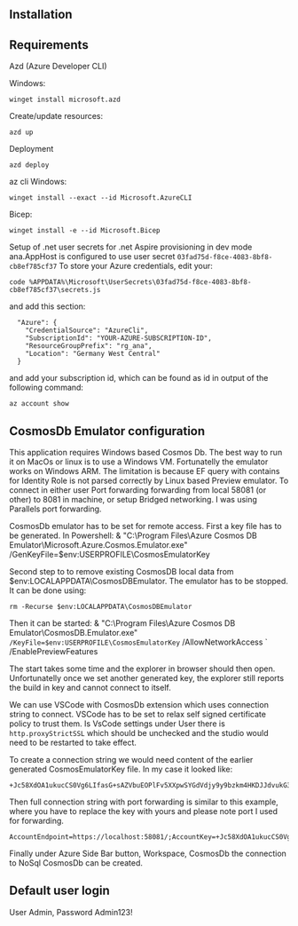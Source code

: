 ## Installation
## Requirements

Azd (Azure Developer CLI)

Windows:
```
winget install microsoft.azd
```

Create/update resources:
```
azd up
```

Deployment
```
azd deploy
```

az cli
Windows:
```
winget install --exact --id Microsoft.AzureCLI
```

Bicep:
```
winget install -e --id Microsoft.Bicep
```

Setup of .net user secrets for .net Aspire provisioning in dev mode
ana.AppHost is configured to use user secret `03fad75d-f8ce-4083-8bf8-cb8ef785cf37`
To store your Azure credentials, edit your:
```
code %APPDATA%\Microsoft\UserSecrets\03fad75d-f8ce-4083-8bf8-cb8ef785cf37\secrets.js
```
and add this section:
```
  "Azure": {
    "CredentialSource": "AzureCli",
    "SubscriptionId": "YOUR-AZURE-SUBSCRIPTION-ID",
    "ResourceGroupPrefix": "rg_ana",
    "Location": "Germany West Central"
  }
```
and add your subscription id, which can be found as id in output of the following command:
```
az account show
```

## CosmosDb Emulator configuration
This application requires Windows based Cosmos Db. The best way to run it on MacOs or linux is to use a Windows VM. Fortunatelly the emulator works on Windows ARM.
The limitation is because EF query with contains for Identity Role is not parsed correctly by Linux based Preview emulator.
To connect in either user Port forwarding forwarding from local 58081 (or other) to 8081 in machine, or setup Bridged networking. I was using Parallels port forwarding.


CosmosDb emulator has to be set for remote access.
First a key file has to be generated. In Powershell:
& "C:\Program Files\Azure Cosmos DB Emulator\Microsoft.Azure.Cosmos.Emulator.exe" /GenKeyFile=$env:USERPROFILE\CosmosEmulatorKey


Second step to to remove existing CosmosDB local data from $env:LOCALAPPDATA\CosmosDBEmulator. The emulator has to be stopped.
It can be done using:
```
rm -Recurse $env:LOCALAPPDATA\CosmosDBEmulator
```

Then it can be started:
& "C:\Program Files\Azure Cosmos DB Emulator\CosmosDB.Emulator.exe" `
    /KeyFile=$env:USERPROFILE\CosmosEmulatorKey `
    /AllowNetworkAccess `
    /EnablePreviewFeatures

The start takes some time and the explorer in browser should then open. Unfortunatelly once we set another generated key, the explorer still reports the build in key and cannot connect to itself.

We can use VSCode with CosmosDb extension which uses connection string to connect. VSCode has to be set to relax self signed certificate policy to trust them.
Is VsCode settings under User there is `http.proxyStrictSSL` which should be unchecked and the studio would need to be restarted to take effect.

To create a connection string we would need content of the earlier generated CosmosEmulatorKey file. In my case it looked like:
```
+Jc58XdOA1ukucCS0Vg6LIfasG+sAZVbuEOPlFv5XXpwSYGdVdjy9y9bzkm4HKDJJdvukG3K/ugUpcePYPowNg==
```
Then full connection string with port forwarding is similar to this example, where you have to replace the key with yours and please note port I used for forwarding.
```
AccountEndpoint=https://localhost:58081/;AccountKey=+Jc58XdOA1ukucCS0Vg6LIfasG+sAZVbuEOPlFv5XXpwSYGdVdjy9y9bzkm4HKDJJdvukG3K/ugUpcePYPowNg==
```

Finally under Azure Side Bar button, Workspace, CosmosDb the connection to NoSql CosmosDb can be created.



## Default user login
User Admin, Password Admin123!


